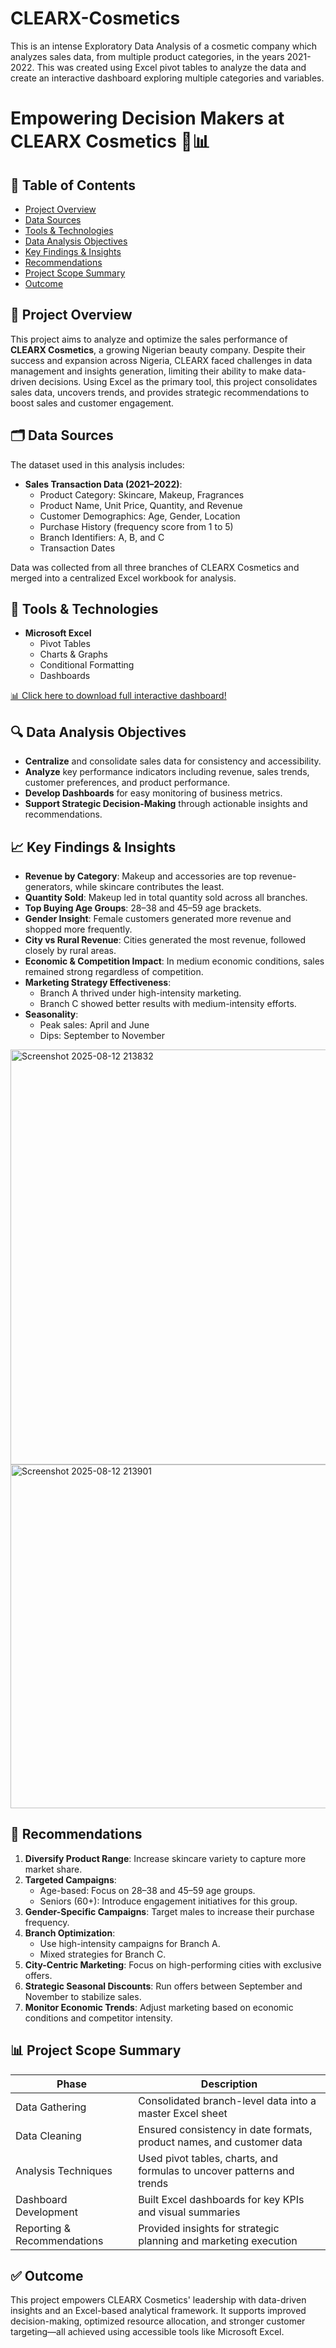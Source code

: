 # CLEARX-Cosmetics
This is an intense Exploratory Data Analysis of a cosmetic company which analyzes sales data, from multiple product categories, in the years 2021-2022. This was created using Excel pivot tables to analyze the data and create an interactive dashboard exploring multiple categories and variables.

# Empowering Decision Makers at CLEARX Cosmetics 🧴📊

## 📑 Table of Contents
- [Project Overview](#project-overview)
- [Data Sources](#data-sources)
- [Tools & Technologies](#tools--technologies)
- [Data Analysis Objectives](#data-analysis-objectives)
- [Key Findings & Insights](#key-findings--insights)
- [Recommendations](#recommendations)
- [Project Scope Summary](#project-scope-summary)
- [Outcome](#outcome)

## 📌 Project Overview
This project aims to analyze and optimize the sales performance of **CLEARX Cosmetics**, a growing Nigerian beauty company. Despite their success and expansion across Nigeria, CLEARX faced challenges in data management and insights generation, limiting their ability to make data-driven decisions. Using Excel as the primary tool, this project consolidates sales data, uncovers trends, and provides strategic recommendations to boost sales and customer engagement.

## 🗂 Data Sources
The dataset used in this analysis includes:

- **Sales Transaction Data (2021–2022)**:
  - Product Category: Skincare, Makeup, Fragrances
  - Product Name, Unit Price, Quantity, and Revenue
  - Customer Demographics: Age, Gender, Location
  - Purchase History (frequency score from 1 to 5)
  - Branch Identifiers: A, B, and C
  - Transaction Dates

Data was collected from all three branches of CLEARX Cosmetics and merged into a centralized Excel workbook for analysis.

## 🧰 Tools & Technologies
- **Microsoft Excel**
  - Pivot Tables
  - Charts & Graphs
  - Conditional Formatting
  - Dashboards

[📊 Click here to download full interactive dashboard!](https://docs.google.com/spreadsheets/d/1kVdZNQS85OI-Gwze0ndzWwbln7Yh0y1e/edit?usp=sharing&ouid=113329945280086415476&rtpof=true&sd=true)


## 🔍 Data Analysis Objectives
- **Centralize** and consolidate sales data for consistency and accessibility.
- **Analyze** key performance indicators including revenue, sales trends, customer preferences, and product performance.
- **Develop Dashboards** for easy monitoring of business metrics.
- **Support Strategic Decision-Making** through actionable insights and recommendations.

## 📈 Key Findings & Insights
- **Revenue by Category**: Makeup and accessories are top revenue-generators, while skincare contributes the least.
- **Quantity Sold**: Makeup led in total quantity sold across all branches.
- **Top Buying Age Groups**: 28–38 and 45–59 age brackets.
- **Gender Insight**: Female customers generated more revenue and shopped more frequently.
- **City vs Rural Revenue**: Cities generated the most revenue, followed closely by rural areas.
- **Economic & Competition Impact**: In medium economic conditions, sales remained strong regardless of competition.
- **Marketing Strategy Effectiveness**:
  - Branch A thrived under high-intensity marketing.
  - Branch C showed better results with medium-intensity efforts.
- **Seasonality**:
  - Peak sales: April and June
  - Dips: September to November
<img width="1833" height="664" alt="Screenshot 2025-08-12 213832" src="https://github.com/user-attachments/assets/273b5192-1f88-4cc7-bfb9-50263345ecc4" />

<img width="1817" height="550" alt="Screenshot 2025-08-12 213901" src="https://github.com/user-attachments/assets/ed7554f6-e624-4264-a48d-4ae1488ae795" />

## 🧭 Recommendations
1. **Diversify Product Range**: Increase skincare variety to capture more market share.
2. **Targeted Campaigns**:
   - Age-based: Focus on 28–38 and 45–59 age groups.
   - Seniors (60+): Introduce engagement initiatives for this group.
3. **Gender-Specific Campaigns**: Target males to increase their purchase frequency.
4. **Branch Optimization**:
   - Use high-intensity campaigns for Branch A.
   - Mixed strategies for Branch C.
5. **City-Centric Marketing**: Focus on high-performing cities with exclusive offers.
6. **Strategic Seasonal Discounts**: Run offers between September and November to stabilize sales.
7. **Monitor Economic Trends**: Adjust marketing based on economic conditions and competitor intensity.

## 📊 Project Scope Summary

| Phase                       | Description                                                                 |
|----------------------------|-----------------------------------------------------------------------------|
| Data Gathering             | Consolidated branch-level data into a master Excel sheet                    |
| Data Cleaning              | Ensured consistency in date formats, product names, and customer data       |
| Analysis Techniques        | Used pivot tables, charts, and formulas to uncover patterns and trends      |
| Dashboard Development      | Built Excel dashboards for key KPIs and visual summaries                    |
| Reporting & Recommendations| Provided insights for strategic planning and marketing execution            |

## ✅ Outcome
This project empowers CLEARX Cosmetics' leadership with data-driven insights and an Excel-based analytical framework. It supports improved decision-making, optimized resource allocation, and stronger customer targeting—all achieved using accessible tools like Microsoft Excel.
